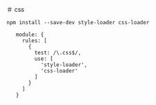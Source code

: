 
＃ css


`
npm install --save-dev style-loader css-loader
`


```
   module: {
     rules: [
       {
         test: /\.css$/,
         use: [
           'style-loader',
           'css-loader'
         ]
       }
     ]
   }
```


